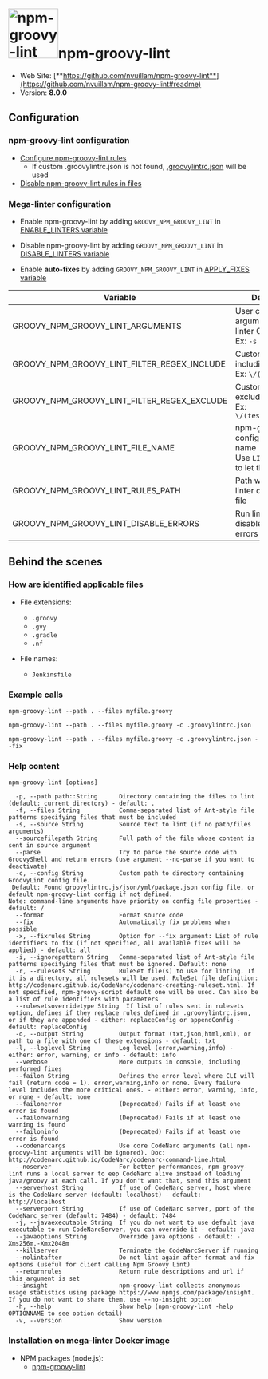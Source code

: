 <!-- markdownlint-disable MD033 MD041 -->
<!-- Generated by .automation/build.py, please do not update manually -->
# <a href="https://github.com/nvuillam/npm-groovy-lint" target="blank" title="Visit linter Web Site"><img src="https://repository-images.githubusercontent.com/240214900/1dcdef80-773c-11ea-8c94-305acc58f5c6" alt="npm-groovy-lint" height="100px" class="megalinter-logo"></a>npm-groovy-lint

- Web Site: [**https://github.com/nvuillam/npm-groovy-lint**](https://github.com/nvuillam/npm-groovy-lint#readme)
- Version: **8.0.0**

## Configuration

### npm-groovy-lint configuration

- [Configure npm-groovy-lint rules](https://github.com/nvuillam/npm-groovy-lint#configuration)
  - If custom .groovylintrc.json is not found, [.groovylintrc.json](https://github.com/nvuillam/mega-linter/tree/master/TEMPLATES/.groovylintrc.json) will be used
- [Disable npm-groovy-lint rules in files](https://github.com/nvuillam/npm-groovy-lint#disabling-rules-in-source)

### Mega-linter configuration

- Enable npm-groovy-lint by adding `GROOVY_NPM_GROOVY_LINT` in [ENABLE_LINTERS variable](../index.md#activation-and-deactivation)
- Disable npm-groovy-lint by adding `GROOVY_NPM_GROOVY_LINT` in [DISABLE_LINTERS variable](../index.md#activation-and-deactivation)

- Enable **auto-fixes** by adding `GROOVY_NPM_GROOVY_LINT` in [APPLY_FIXES variable](../index.md#apply-fixes)

| Variable | Description | Default value |
| ----------------- | -------------- | -------------- |
| GROOVY_NPM_GROOVY_LINT_ARGUMENTS | User custom arguments to add in linter CLI call<br/>Ex: `-s --foo "bar"` |  |
| GROOVY_NPM_GROOVY_LINT_FILTER_REGEX_INCLUDE | Custom regex including filter<br/>Ex: `\/(src\|lib)\/` | Include every file |
| GROOVY_NPM_GROOVY_LINT_FILTER_REGEX_EXCLUDE | Custom regex excluding filter<br/>Ex: `\/(test\|examples)\/` | Exclude no file |
| GROOVY_NPM_GROOVY_LINT_FILE_NAME | npm-groovy-lint configuration file name</br>Use `LINTER_DEFAULT` to let the linter find it | `.groovylintrc.json` |
| GROOVY_NPM_GROOVY_LINT_RULES_PATH | Path where to find linter configuration file | Workspace folder, then Mega-Linter default rules |
| GROOVY_NPM_GROOVY_LINT_DISABLE_ERRORS | Run linter but disable crash if errors found | `false` |

## Behind the scenes

### How are identified applicable files

- File extensions:
  - `.groovy`
  - `.gvy`
  - `.gradle`
  - `.nf`

- File names:
  - `Jenkinsfile`


### Example calls

```shell
npm-groovy-lint --path . --files myfile.groovy
```

```shell
npm-groovy-lint --path . --files myfile.groovy -c .groovylintrc.json
```

```shell
npm-groovy-lint --path . --files myfile.groovy -c .groovylintrc.json --fix
```


### Help content

```shell
npm-groovy-lint [options]

  -p, --path path::String      Directory containing the files to lint (default: current directory) - default: .
  -f, --files String           Comma-separated list of Ant-style file patterns specifying files that must be included
  -s, --source String          Source text to lint (if no path/files arguments)
  --sourcefilepath String      Full path of the file whose content is sent in source argument
  --parse                      Try to parse the source code with GroovyShell and return errors (use argument --no-parse if you want to deactivate)
  -c, --config String          Custom path to directory containing GroovyLint config file.
 Default: Found groovylintrc.js/json/yml/package.json config file, or default npm-groovy-lint config if not defined.
Note: command-line arguments have priority on config file properties - default: /
  --format                     Format source code
  --fix                        Automatically fix problems when possible
  -x, --fixrules String        Option for --fix argument: List of rule identifiers to fix (if not specified, all available fixes will be applied) - default: all
  -i, --ignorepattern String   Comma-separated list of Ant-style file patterns specifying files that must be ignored. Default: none
  -r, --rulesets String        RuleSet file(s) to use for linting. If it is a directory, all rulesets will be used. RuleSet file definition: http://codenarc.github.io/CodeNarc/codenarc-creating-ruleset.html. If not specified, npm-groovy-script default one will be used. Can also be a list of rule identifiers with parameters
  --rulesetsoverridetype String  If list of rules sent in rulesets option, defines if they replace rules defined in .groovylintrc.json, or if they are appended - either: replaceConfig or appendConfig - default: replaceConfig
  -o, --output String          Output format (txt,json,html,xml), or path to a file with one of these extensions - default: txt
  -l, --loglevel String        Log level (error,warning,info) - either: error, warning, or info - default: info
  --verbose                    More outputs in console, including performed fixes
  --failon String              Defines the error level where CLI will fail (return code = 1). error,warning,info or none. Every failure level includes the more critical ones. - either: error, warning, info, or none - default: none
  --failonerror                (Deprecated) Fails if at least one error is found
  --failonwarning              (Deprecated) Fails if at least one warning is found
  --failoninfo                 (Deprecated) Fails if at least one error is found
  --codenarcargs               Use core CodeNarc arguments (all npm-groovy-lint arguments will be ignored). Doc: http://codenarc.github.io/CodeNarc/codenarc-command-line.html
  --noserver                   For better performances, npm-groovy-lint runs a local server to eep CodeNarc alive instead of loading java/groovy at each call. If you don't want that, send this argument
  --serverhost String          If use of CodeNarc server, host where is the CodeNarc server (default: localhost) - default: http://localhost
  --serverport String          If use of CodeNarc server, port of the CodeNarc server (default: 7484) - default: 7484
  -j, --javaexecutable String  If you do not want to use default java executable to run CodeNarcServer, you can override it - default: java
  --javaoptions String         Override java options - default: -Xms256m,-Xmx2048m
  --killserver                 Terminate the CodeNarcServer if running
  --nolintafter                Do not lint again after format and fix options (useful for client calling Npm Groovy Lint)
  --returnrules                Return rule descriptions and url if this argument is set
  --insight                    npm-groovy-lint collects anonymous usage statistics using package https://www.npmjs.com/package/insight. If you do not want to share them, use --no-insight option
  -h, --help                   Show help (npm-groovy-lint -help OPTIONNAME to see option detail)
  -v, --version                Show version

```

### Installation on mega-linter Docker image

- NPM packages (node.js):
  - [npm-groovy-lint](https://www.npmjs.com/package/npm-groovy-lint)
